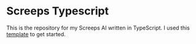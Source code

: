 # Screeps Typescript
This is the repository for my Screeps AI written in TypeScript.
I used this [template](https://github.com/screepers/screeps-typescript-starter) to get started.


<!-- ☐ ☑ ☒ -->
